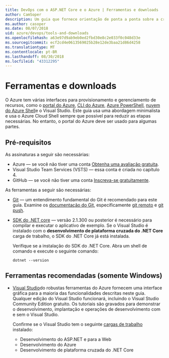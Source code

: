 ```yaml
---
title: DevOps com o ASP.NET Core e o Azure | Ferramentas e downloads
author: CamSoper
description: Um guia que fornece orientação de ponta a ponta sobre a criação de um pipeline de DevOps para um aplicativo ASP.NET Core hospedado no Azure.
ms.author: casoper
ms.date: 08/07/2018
uid: azure/devops/tools-and-downloads
ms.openlocfilehash: a63e97d9ab9eb0ed2fbd30e8c2e033f0c048d33e
ms.sourcegitcommit: ecf2cd4e0613569025b28e12de3baa21d86d4258
ms.translationtype: MT
ms.contentlocale: pt-BR
ms.lasthandoff: 08/30/2018
ms.locfileid: "43312295"
---
```

# <a name="tools-and-downloads"></a>Ferramentas e downloads

O Azure tem várias interfaces para provisionamento e gerenciamento de recursos, como o [portal do Azure](https://portal.azure.com), [CLI do Azure](https://docs.microsoft.com/cli/azure/), [Azure PowerShell](https://docs.microsoft.com/powershell/azure/overview), [nuvem do Azure Shell](https://shell.azure.com/bash)e o Visual Studio. Este guia usa uma abordagem minimalista e usa o Azure Cloud Shell sempre que possível para reduzir as etapas necessárias. No entanto, o portal do Azure deve ser usado para algumas partes.

## <a name="prerequisites"></a>Pré-requisitos

As assinaturas a seguir são necessárias:

* Azure &mdash; se você não tiver uma conta [Obtenha uma avaliação gratuita](https://azure.microsoft.com/free/).
* Visual Studio Team Services (VSTS) &mdash; essa conta é criada no capítulo 4.
* GitHub &mdash; se você não tiver uma conta [Inscreva-se gratuitamente](https://github.com/join).

As ferramentas a seguir são necessárias:

* [Git](https://git-scm.com/downloads) &mdash; um entendimento fundamental do Git é recomendado para este guia. Examine os [documentação do Git](https://git-scm.com/doc), especificamente [git remoto](https://git-scm.com/docs/git-remote) e [git push](https://git-scm.com/docs/git-push).
* [SDK do .NET core](https://www.microsoft.com/net/download/) &mdash; versão 2.1.300 ou posterior é necessário para compilar e executar o aplicativo de exemplo. Se o Visual Studio é instalado com o **desenvolvimento de plataforma cruzada do .NET Core** carga de trabalho, o SDK do .NET Core já está instalada.

    Verifique se a instalação do SDK do .NET Core. Abra um shell de comando e execute o seguinte comando:

    ```console
    dotnet --version
    ```

## <a name="recommended-tools-windows-only"></a>Ferramentas recomendadas (somente Windows)

* [Visual Studio](https://www.visualstudio.com/)do robustas ferramentas do Azure fornecem uma interface gráfica para a maioria das funcionalidades descritas neste guia. Qualquer edição do Visual Studio funcionará, incluindo o Visual Studio Community Edition gratuito. Os tutoriais são gravados para demonstrar o desenvolvimento, implantação e operações de desenvolvimento com e sem o Visual Studio.

  Confirme se o Visual Studio tem o seguinte [cargas de trabalho](https://docs.microsoft.com/visualstudio/install/modify-visual-studio) instalado:

  * Desenvolvimento do ASP.NET e para a Web
  * Desenvolvimento do Azure
  * Desenvolvimento de plataforma cruzada do .NET Core
